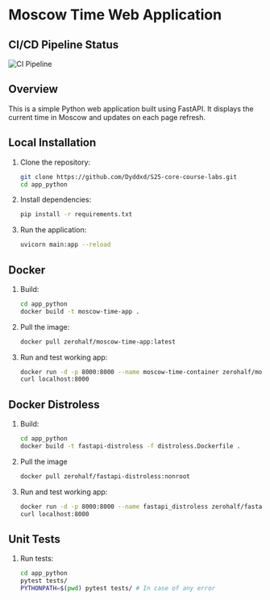 # Moscow Time Web Application

## CI/CD Pipeline Status

![CI Pipeline](https://github.com/Dyddxd/S25-core-course-labs/actions/workflows/python-ci.yml/badge.svg?branch=lab3)

## Overview
This is a simple Python web application built using FastAPI. It displays the current time in Moscow and updates on each page refresh.

## Local Installation
1. Clone the repository:
   ```bash
   git clone https://github.com/Dyddxd/S25-core-course-labs.git
   cd app_python
   ```
2. Install dependencies:
    ```bash
   pip install -r requirements.txt
    ```
3. Run the application:
    ```bash
   uvicorn main:app --reload
    ```

## Docker
1. Build:
   ```bash
   cd app_python
   docker build -t moscow-time-app .
   ```
2. Pull the image:
   ```bash
   docker pull zerohalf/moscow-time-app:latest
   ```
3. Run and test working app:
   ```bash
   docker run -d -p 8000:8000 --name moscow-time-container zerohalf/moscow-time-app:latest
   curl localhost:8000
   ```

## Docker Distroless
1. Build:
   ```bash
   cd app_python
   docker build -t fastapi-distroless -f distroless.Dockerfile .
   ```
2. Pull the image
   ```bash
   docker pull zerohalf/fastapi-distroless:nonroot
   ```
3. Run and test working app:
   ```bash
   docker run -d -p 8000:8000 --name fastapi_distroless zerohalf/fastapi-distroless:nonroot
   curl localhost:8000
   ```

## Unit Tests
1. Run tests:
   ```bash
   cd app_python
   pytest tests/
   PYTHONPATH=$(pwd) pytest tests/ # In case of any error
   ```